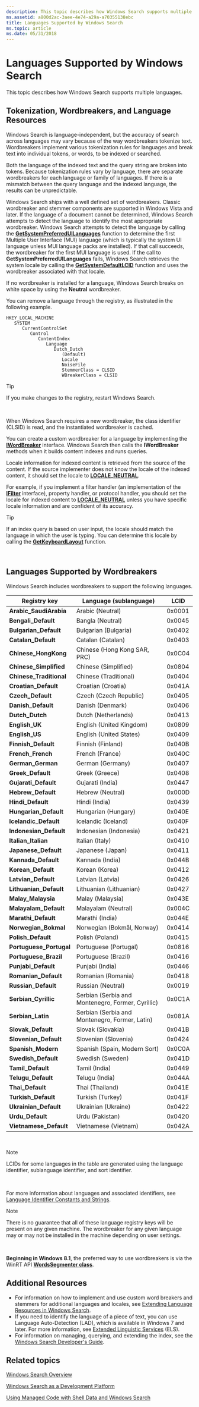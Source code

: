 ```yaml
---
description: This topic describes how Windows Search supports multiple languages.
ms.assetid: a800d2ac-3aee-4e74-a29a-a70355138ebc
title: Languages Supported by Windows Search
ms.topic: article
ms.date: 05/31/2018
---
```


# Languages Supported by Windows Search

This topic describes how Windows Search supports multiple languages.

## Tokenization, Wordbreakers, and Language Resources

Windows Search is language-independent, but the accuracy of search across languages may vary because of the way wordbreakers tokenize text. Wordbreakers implement various tokenization rules for languages and break text into individual tokens, or words, to be indexed or searched.

Both the language of the indexed text and the query string are broken into tokens. Because tokenization rules vary by language, there are separate wordbreakers for each language or family of languages. If there is a mismatch between the query language and the indexed language, the results can be unpredictable.

Windows Search ships with a well defined set of wordbreakers. Classic wordbreaker and stemmer components are supported in Windows Vista and later. If the language of a document cannot be determined, Windows Search attempts to detect the language to identify the most appropriate wordbreaker. Windows Search attempts to detect the language by calling the [**GetSystemPreferredUILanguages**](/windows/win32/api/winnls/nf-winnls-getsystempreferreduilanguages) function to determine the first Multiple User Interface (MUI) language (which is typically the system UI language unless MUI language packs are installed). If that call succeeds, the wordbreaker for the first MUI language is used. If the call to **GetSystemPreferredUILanguages** fails, Windows Search retrieves the system locale by calling the [**GetSystemDefaultLCID**](/windows/win32/api/winnls/nf-winnls-getsystemdefaultlcid) function and uses the wordbreaker associated with that locale.

If no wordbreaker is installed for a language, Windows Search breaks on white space by using the **Neutral** wordbreaker.

You can remove a language through the registry, as illustrated in the following example.

```
HKEY_LOCAL_MACHINE
   SYSTEM
      CurrentControlSet
         Control
            ContentIndex
               Language
                  Dutch_Dutch
                     (Default)
                     Locale
                     NoiseFile
                     StemmerClass = CLSID
                     WBreakerClass = CLSID
```

> [!TIP]
> If you make changes to the registry, restart Windows Search.

 

When Windows Search requires a new wordbreaker, the class identifier (CLSID) is read, and the instantiated wordbreaker is cached.

You can create a custom wordbreaker for a language by implementing the [**IWordBreaker**](/windows/desktop/api/Indexsrv/nn-indexsrv-iwordbreaker) interface. Windows Search then calls the **IWordBreaker** methods when it builds content indexes and runs queries.

Locale information for indexed content is retrieved from the source of the content. If the source implementer does not know the locale of the indexed content, it should set the locale to [**LOCALE\_NEUTRAL**](../intl/locale-neutral.md).

For example, if you implement a filter handler (an implementation of the [**IFilter**](https://www.bing.com/search?q=**IFilter**) interface), property handler, or protocol handler, you should set the locale for indexed content to [**LOCALE\_NEUTRAL**](../intl/locale-neutral.md) unless you have specific locale information and are confident of its accuracy.

> [!TIP]
> If an index query is based on user input, the locale should match the language in which the user is typing. You can determine this locale by calling the [**GetKeyboardLayout**](/windows/win32/api/winuser/nf-winuser-getkeyboardlayout) function.

 

## Languages Supported by Wordbreakers

Windows Search includes wordbreakers to support the following languages.



| Registry key             | Language (sublanguage)                            | LCID   |
|--------------------------|---------------------------------------------------|--------|
| **Arabic\_SaudiArabia**  | Arabic (Neutral)                                  | 0x0001 |
| **Bengali\_Default**     | Bangla (Neutral)                                  | 0x0045 |
| **Bulgarian\_Default**   | Bulgarian (Bulgaria)                              | 0x0402 |
| **Catalan\_Default**     | Catalan (Catalan)                                 | 0x0403 |
| **Chinese\_HongKong**    | Chinese (Hong Kong SAR, PRC)                      | 0x0C04 |
| **Chinese\_Simplified**  | Chinese (Simplified)                              | 0x0804 |
| **Chinese\_Traditional** | Chinese (Traditional)                             | 0x0404 |
| **Croatian\_Default**    | Croatian (Croatia)                                | 0x041A |
| **Czech\_Default**       | Czech (Czech Republic)                            | 0x0405 |
| **Danish\_Default**      | Danish (Denmark)                                  | 0x0406 |
| **Dutch\_Dutch**         | Dutch (Netherlands)                               | 0x0413 |
| **English\_UK**          | English (United Kingdom)                          | 0x0809 |
| **English\_US**          | English (United States)                           | 0x0409 |
| **Finnish\_Default**     | Finnish (Finland)                                 | 0x040B |
| **French\_French**       | French (France)                                   | 0x040C |
| **German\_German**       | German (Germany)                                  | 0x0407 |
| **Greek\_Default**       | Greek (Greece)                                    | 0x0408 |
| **Gujarati\_Default**    | Gujarati (India)                                  | 0x0447 |
| **Hebrew\_Default**      | Hebrew (Neutral)                                  | 0x000D |
| **Hindi\_Default**       | Hindi (India)                                     | 0x0439 |
| **Hungarian\_Default**   | Hungarian (Hungary)                               | 0x040E |
| **Icelandic\_Default**   | Icelandic (Iceland)                               | 0x040F |
| **Indonesian\_Default**  | Indonesian (Indonesia)                            | 0x0421 |
| **Italian\_Italian**     | Italian (Italy)                                   | 0x0410 |
| **Japanese\_Default**    | Japanese (Japan)                                  | 0x0411 |
| **Kannada\_Default**     | Kannada (India)                                   | 0x044B |
| **Korean\_Default**      | Korean (Korea)                                    | 0x0412 |
| **Latvian\_Default**     | Latvian (Latvia)                                  | 0x0426 |
| **Lithuanian\_Default**  | Lithuanian (Lithuanian)                           | 0x0427 |
| **Malay\_Malaysia**      | Malay (Malaysia)                                  | 0x043E |
| **Malayalam\_Default**   | Malayalam (Neutral)                               | 0x004C |
| **Marathi\_Default**     | Marathi (India)                                   | 0x044E |
| **Norwegian\_Bokmal**    | Norwegian (Bokmål, Norway)                        | 0x0414 |
| **Polish\_Default**      | Polish (Poland)                                   | 0x0415 |
| **Portuguese\_Portugal** | Portuguese (Portugal)                             | 0x0816 |
| **Portuguese\_Brazil**   | Portuguese (Brazil)                               | 0x0416 |
| **Punjabi\_Default**     | Punjabi (India)                                   | 0x0446 |
| **Romanian\_Default**    | Romanian (Romania)                                | 0x0418 |
| **Russian\_Default**     | Russian (Neutral)                                 | 0x0019 |
| **Serbian\_Cyrillic**    | Serbian (Serbia and Montenegro, Former, Cyrillic) | 0x0C1A |
| **Serbian\_Latin**       | Serbian (Serbia and Montenegro, Former, Latin)    | 0x081A |
| **Slovak\_Default**      | Slovak (Slovakia)                                 | 0x041B |
| **Slovenian\_Default**   | Slovenian (Slovenia)                              | 0x0424 |
| **Spanish\_Modern**      | Spanish (Spain, Modern Sort)                      | 0x0C0A |
| **Swedish\_Default**     | Swedish (Sweden)                                  | 0x041D |
| **Tamil\_Default**       | Tamil (India)                                     | 0x0449 |
| **Telugu\_Default**      | Telugu (India)                                    | 0x044A |
| **Thai\_Default**        | Thai (Thailand)                                   | 0x041E |
| **Turkish\_Default**     | Turkish (Turkey)                                  | 0x041F |
| **Ukrainian\_Default**   | Ukrainian (Ukraine)                               | 0x0422 |
| **Urdu\_Default**        | Urdu (Pakistan)                                   | 0x0420 |
| **Vietnamese\_Default**  | Vietnamese (Vietnam)                              | 0x042A |



 

> [!Note]  
> LCIDs for some languages in the table are generated using the language identifier, sublanguage identifier, and sort identifier.

 

For more information about languages and associated identifiers, see [Language Identifier Constants and Strings](../intl/language-identifier-constants-and-strings.md).

> [!Note]  
> There is no guarantee that all of these language registry keys will be present on any given machine. The wordbreaker for any given language may or may not be installed in the machine depending on user settings.

 

**Beginning in Windows 8.1**, the preferred way to use wordbreakers is via the WinRT API [**WordsSegmenter class**](/uwp/api/Windows.Data.Text.WordsSegmenter?view=winrt-19041).

## Additional Resources

-   For information on how to implement and use custom word breakers and stemmers for additional languages and locales, see [Extending Language Resources in Windows Search](extending-language-resources-in-windows-search.md).
-   If you need to identify the language of a piece of text, you can use Language Auto-Detection (LAD), which is available in Windows 7 and later. For more information, see [Extended Linguistic Services](../intl/extended-linguistic-services.md) (ELS).
-   For information on managing, querying, and extending the index, see the [Windows Search Developer's Guide](-search-developers-guide-entry-page.md).

## Related topics

<dl> <dt>

[Windows Search Overview](-search-3x-wds-overview.md)
</dt> <dt>

[Windows Search as a Development Platform](-search-3x-wds-development-ovr.md)
</dt> <dt>

[Using Managed Code with Shell Data and Windows Search](-search-3x-wds-managed-code.md)
</dt> </dl>

 

 
